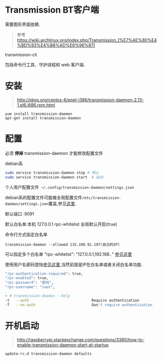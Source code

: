 # Transmission BT客户端 

需要图形界面依赖.

>  参考 https://wiki.archlinux.org/index.php/Transmission_(%E7%AE%80%E4%BD%93%E4%B8%AD%E6%96%87)

transmission-cli

包括命令行工具、守护进程和 web 客户端.

# 安装

> http://pkgs.org/centos-6/epel-i386/transmission-daemon-2.13-1.el6.i686.rpm.html

    yum install transmission-daemon
    apt-get install transmission-daemon

# 配置

必须 **停掉** transmission-daemon 才能修改配置文件 

debian系
```bash
sudo service transmission-daemon stop # 停止
sudo service transmission-daemon start  # 启动
```

个人用户配置文件` ~/.config/transmission-daemon/settings.json`

debian系的配置文件可能被全局配置文件`/etc/transmission-daemon/settings.json`覆盖,参见[这里](https://trac.transmissionbt.com/wiki/UnixServer/Debian).

默认端口 :9091

默认白名单:本机 127.0.0.1 rpc-whitelist 全局默认开启(true)

命令行方式指定白名单 

    transmission-daemon --allowed 115.198.91.197(自己的IP)

可以指定多个白名单 "rpc-whitelist": "127.0.0.1,192.168.*.*"  [参见这里](https://trac.transmissionbt.com/wiki/EditConfigFiles)

使用用户名密码登陆[参见这里](http://www.hdpfans.com/thread-11614-1-1.html),当然前提是IP在白名单或者关闭白名单功能.

```bash
"rpc-authentication-required": true,
"rpc-enabled": true,
"rpc-password": "密码",
"rpc-username": "root",
```

```bash
~ # transmission-deamon --help
-t   --auth                             Require authentication
-T   --no-auth                          Don't require authentication
```

# 开机启动

> http://raspberrypi.stackexchange.com/questions/3380/how-to-enable-transmission-daemon-start-at-startup

    update-rc.d transmission-daemon defaults